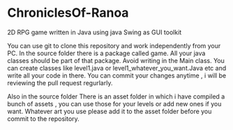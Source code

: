 # ChroniclesOf-Ranoa
2D RPG game written in Java using java Swing as GUI toolkit


You can use git to clone this repository and work independently from your PC. In the source folder there is a package called game. All your java classes should be part of that package. Avoid writing in the Main class. You can create classes like level1.java or level1_whatever_you_want.Java etc and write all your code in there. You can commit your changes anytime , i will be reviewing the pull request regurlarly.

Also in the source folder There is an asset folder in which i have compiled a bunch of assets , you can use those for your levels or add new ones if you want. Whatever art you use please add it to the asset folder before you commit to the repository.
